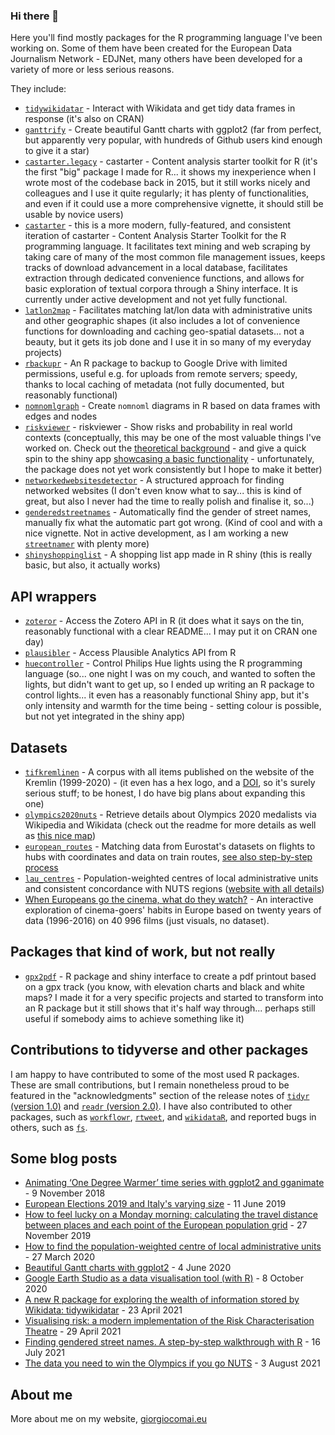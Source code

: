 ### Hi there 👋

Here you'll find mostly packages for the R programming language I've been working on. Some of them have been created for the European Data Journalism Network - EDJNet, many others have been developed for a variety of more or less serious reasons.


They include:

- [`tidywikidatar`](https://github.com/EDJNet/tidywikidatar) - Interact with Wikidata and get tidy data frames in response (it's also on CRAN)
- [`ganttrify`](https://github.com/giocomai/ganttrify) - Create beautiful Gantt charts with ggplot2 (far from perfect, but apparently very popular, with hundreds of Github users kind enough to give it a star)
- [`castarter.legacy`](https://github.com/giocomai/castarter.legacy) - castarter - Content analysis starter toolkit for R (it's the first "big" package I made for R... it shows my inexperience when I wrote most of the codebase back in 2015, but it still works nicely and colleagues and I use it quite regularly; it has plenty of functionalities, and even if it could use a more comprehensive vignette, it should still be usable by novice users)
- [`castarter`](https://github.com/giocomai/castarter) - this is a more modern, fully-featured, and consistent iteration of castarter - Content Analysis Starter Toolkit for the R programming language. It facilitates text mining and web scraping by taking care of many of the most common file management issues, keeps tracks of download advancement in a local database, facilitates extraction through dedicated convenience functions, and allows for basic exploration of textual corpora through a Shiny interface. It is currently under active development and not yet fully functional.
- [`latlon2map`](https://github.com/giocomai/latlon2map) - Facilitates matching lat/lon data with administrative units and other geographic shapes (it also includes a lot of convenience functions for downloading and caching geo-spatial datasets... not a beauty, but it gets its job done and I use it in so many of my everyday projects)
- [`rbackupr`](https://github.com/giocomai/rbackupr) - An R package to backup to Google Drive with limited permissions, useful e.g. for uploads from remote servers; speedy, thanks to local caching of metadata (not fully documented, but reasonably functional)
- [`nomnomlgraph`](https://github.com/giocomai/nomnomlgraph) - Create `nomnoml` diagrams in R based on data frames with edges and nodes
- [`riskviewer`](https://github.com/EDJNet/riskviewer) - riskviewer - Show risks and probability in real world contexts (conceptually, this may be one of the most valuable things I've worked on. Check out the [theoretical background](https://edjnet.github.io/riskviewer/articles/introduction.html) - and give a quick spin to the shiny app [showcasing a basic functionality](https://riskviewer.europeandatajournalism.eu/) - unfortunately, the package does not yet work consistently but I hope to make it better)
- [`networkedwebsitesdetector`](https://github.com/giocomai/networkedwebsitesdetector) -  A structured approach for finding networked websites (I don't even know what to say... this is kind of great, but also I never had the time to really polish and finalise it, so...)
- [`genderedstreetnames`](https://github.com/giocomai/genderedstreetnames) - Automatically find the gender of street names, manually fix what the automatic part got wrong. (Kind of cool and with a nice vignette. Not in active development, as I am working a new [`streetnamer`](https://github.com/giocomai/streetnamer) with plenty more)
- [`shinyshoppinglist`](https://github.com/giocomai/shinyshoppinglist) - A shopping list app made in R shiny (this is really basic, but also, it actually works)

## API wrappers

- [`zoteror`](https://github.com/giocomai/zoteror) -  Access the Zotero API in R (it does what it says on the tin, reasonably functional with a clear README... I may put it on CRAN one day)
- [`plausibler`](https://github.com/giocomai/plausibler) - Access Plausible Analytics API from R 
- [`huecontroller`](https://github.com/giocomai/huecontroller) - Control Philips Hue lights using the R programming language (so... one night I was on my couch, and wanted to soften the lights, but didn't want to get up, so I ended up writing an R package to control lights... it even has a reasonably functional Shiny app, but it's only intensity and warmth for the time being - setting colour is possible, but not yet integrated in the shiny app)


## Datasets

- [`tifkremlinen`](https://github.com/giocomai/tifkremlinen) - A corpus with all items published on the website of the Kremlin (1999-2020) - (it even has a hex logo, and a [DOI](https://discuss-data.net/dataset/5eb1481e-ae89-45bf-9c88-03574910730a/), so it's surely serious stuff; to be honest, I do have big plans about expanding this one)
- [`olympics2020nuts`](https://github.com/EDJNet/olympics2020nuts) - Retrieve details about Olympics 2020 medalists via Wikipedia and Wikidata (check out the readme for more details as well as [this nice map](https://edjnet.github.io/olympics2020nuts/medalists_map.html))
- [`european_routes`](https://github.com/EDJNet/european_routes) - Matching data from Eurostat's datasets on flights to hubs with coordinates and data on train routes, [see also step-by-step process](https://edjnet.github.io/european_routes/)
- [`lau_centres`](https://github.com/EDJNet/lau_centres) -  Population-weighted centres of local administrative units and consistent concordance with NUTS regions ([website with all details](https://edjnet.github.io/lau_centres/))
- [When Europeans go the cinema, what do they watch?](https://datavis.europeandatajournalism.eu/obct/giocomai/2018-04-EuropeanCinema/) - An interactive exploration of cinema-goers' habits in Europe based on twenty years of data (1996-2016) on 40 996 films (just visuals, no dataset).


## Packages that kind of work, but not really
- [`gpx2pdf`](https://github.com/giocomai/gpx2pdf) - R package and shiny interface to create a pdf printout based on a gpx track (you know, with elevation charts and black and white maps? I made it for a very specific projects and started to transform into an R package but it still shows that it's half way through... perhaps still useful if somebody aims to achieve something like it)

## Contributions to tidyverse and other packages

I am happy to have contributed to some of the most used R packages. These are small contributions, but I remain nonetheless proud to be featured in the "acknowledgments" section of the release notes of [`tidyr` (version 1.0)](https://www.tidyverse.org/blog/2019/09/tidyr-1-0-0/#thanks) and [`readr` (version 2.0)](https://www.tidyverse.org/blog/2021/07/readr-2-0-0/#acknowledgements). I have also contributed to other packages, such as [`workflowr`](https://github.com/workflowr/workflowr), [`rtweet`](https://github.com/ropensci/rtweet/pull/378), and [`wikidataR`](https://github.com/TS404/WikidataR/pull/9), and reported bugs in others, such as [`fs`](https://github.com/r-lib/fs/issues/384).

## Some blog posts

- [Animating ‘One Degree Warmer’ time series with ggplot2 and gganimate](https://medium.com/european-data-journalism-network/animating-one-degree-warmer-time-series-with-ggplot2-and-gganimate-7460862fcd7e) - 9 November 2018
- [European Elections 2019 and Italy's varying size](https://medium.com/european-data-journalism-network/european-elections-2019-and-italys-varying-size-fb4ed07d4ff6) - 11 June 2019
- [How to feel lucky on a Monday morning: calculating the travel distance between places and each point of the European population grid](https://medium.com/european-data-journalism-network/how-to-feel-lucky-on-a-monday-morning-b73f4235320d) - 27 November 2019
- [How to find the population-weighted centre of local administrative units](https://medium.com/european-data-journalism-network/how-to-find-the-population-weighted-centre-of-local-administrative-units-a0d198fc91f7) - 27 March 2020
- [Beautiful Gantt charts with ggplot2](https://medium.com/european-data-journalism-network/beautiful-gantt-charts-with-ggplot2-80ccd8c2c788) - 4 June 2020
- [Google Earth Studio as a data visualisation tool (with R)](https://medium.com/european-data-journalism-network/google-earth-studio-as-a-data-visualisation-tool-with-r-9501ddd6869) - 8 October 2020
- [A new R package for exploring the wealth of information stored by Wikidata: tidywikidatar](https://medium.com/european-data-journalism-network/a-new-r-package-for-exploring-the-wealth-of-information-stored-by-wikidata-fe85e82b6440) - 23 April 2021
- [Visualising risk: a modern implementation of the Risk Characterisation Theatre](https://medium.com/european-data-journalism-network/visualising-risk-a-modern-implementation-of-the-risk-characterization-theatre-2ea860fe08e7) - 29 April 2021
- [Finding gendered street names. A step-by-step walkthrough with R](https://medium.com/european-data-journalism-network/finding-gendered-street-names-a-step-by-step-walkthrough-with-r-7608c2d36a77) - 16 July 2021
- [The data you need to win the Olympics if you go NUTS](https://medium.com/european-data-journalism-network/the-data-you-need-to-win-the-olympics-if-you-go-nuts-6d03b9df34e6) - 3 August 2021


## About me

More about me on my website, [giorgiocomai.eu](https://giorgiocomai.eu/)
